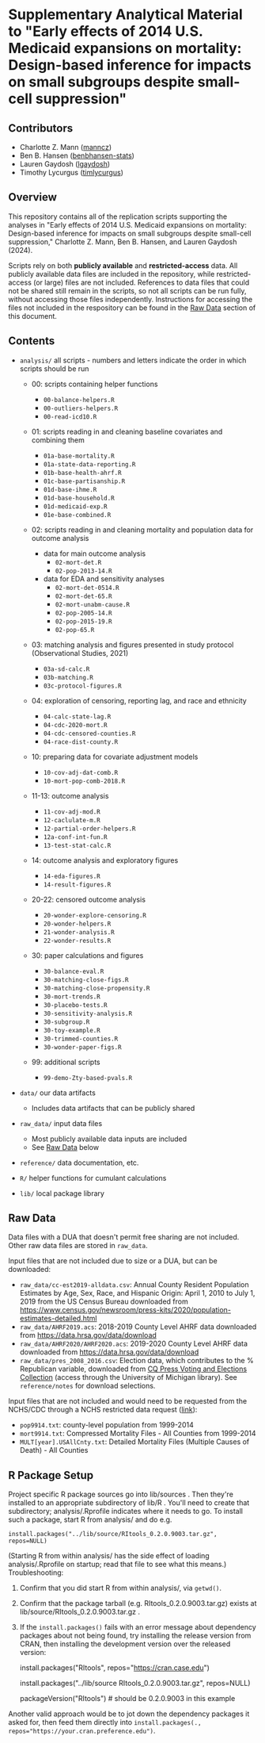 # Supplementary Analytical Material to "Early effects of 2014 U.S. Medicaid expansions on mortality: Design-based inference for impacts on small subgroups despite small-cell suppression"

## Contributors

- Charlotte Z. Mann ([manncz](https://github.com/manncz))
- Ben B. Hansen ([benbhansen-stats](https://github.com/benbhansen-stats))
- Lauren Gaydosh ([lgaydosh](https://github.com/lgaydosh))
- Timothy Lycurgus ([timlycurgus](https://github.com/timlycurgus))

## Overview

This repository contains all of the replication scripts supporting the analyses in "Early effects of 2014 U.S. Medicaid expansions on mortality: Design-based inference for impacts on small subgroups despite small-cell suppression," Charlotte Z. Mann, Ben B. Hansen, and Lauren Gaydosh (2024).

Scripts rely on both **publicly available** and **restricted-access** data. All publicly available data files are included in the repository, while restricted-access (or large) files are not included. References to data files that could not be shared still remain in the scripts, so not all scripts can be run fully, without accessing those files independently. Instructions for accessing the files not included in the respository can be found in the [Raw Data](#raw-data) section of this document.


## Contents

- `analysis/` all scripts - numbers and letters indicate the order in which scripts should be run

  - 00: scripts containing helper functions

      - `00-balance-helpers.R`
      - `00-outliers-helpers.R`
      - `00-read-icd10.R`

  - 01: scripts reading in and cleaning baseline covariates and combining them

    - `01a-base-mortality.R`
    - `01a-state-data-reporting.R`
    - `01b-base-health-ahrf.R`
    - `01c-base-partisanship.R`
    - `01d-base-ihme.R`
    - `01d-base-household.R`
    - `01d-medicaid-exp.R`
    - `01e-base-combined.R`

  - 02: scripts reading in and cleaning mortality and population data for outcome analysis
    + data for main outcome analysis
      - `02-mort-det.R`
      - `02-pop-2013-14.R`  
    + data for EDA and sensitivity analyses
      - `02-mort-det-0514.R`
      - `02-mort-det-65.R`
      - `02-mort-unabm-cause.R`
      - `02-pop-2005-14.R`
      - `02-pop-2015-19.R`
      - `02-pop-65.R`

  - 03: matching analysis and figures presented in study protocol (Observational Studies, 2021)

    - `03a-sd-calc.R`
    - `03b-matching.R`
    - `03c-protocol-figures.R`

  - 04: exploration of censoring, reporting lag, and race and ethnicity

    - `04-calc-state-lag.R`
    - `04-cdc-2020-mort.R`
    - `04-cdc-censored-counties.R`
    - `04-race-dist-county.R`

  - 10: preparing data for covariate adjustment models

    - `10-cov-adj-dat-comb.R`
    - `10-mort-pop-comb-2018.R`

  - 11-13: outcome analysis
    - `11-cov-adj-mod.R`
    - `12-caclulate-m.R`
    - `12-partial-order-helpers.R`
    - `12a-conf-int-fun.R`
    - `13-test-stat-calc.R`

  - 14: outcome analysis and exploratory figures
    - `14-eda-figures.R`
    - `14-result-figures.R`

  - 20-22: censored outcome analysis
    - `20-wonder-explore-censoring.R`
    - `20-wonder-helpers.R`
    - `21-wonder-analysis.R`
    - `22-wonder-results.R`

  - 30: paper calculations and figures
    - `30-balance-eval.R`
    - `30-matching-close-figs.R`
    - `30-matching-close-propensity.R`
    - `30-mort-trends.R`
    - `30-placebo-tests.R`
    - `30-sensitivity-analysis.R`
    - `30-subgroup.R`
    - `30-toy-example.R`
    - `30-trimmed-counties.R`
    - `30-wonder-paper-figs.R`

  - 99: additional scripts
    - `99-demo-Zty-based-pvals.R`

- `data/` our data artifacts
  - Includes data artifacts that can be publicly shared

- `raw_data/` input data files
  + Most publicly available data inputs are included
  + See [Raw Data](#raw-data) below

- `reference/` data documentation, etc.
- `R/` helper functions for cumulant calculations
- `lib/` local package library


## Raw Data

Data files with a DUA that doesn't permit free sharing are not included.  Other raw data files are stored in `raw_data`.

Input files that are not included due to size or a DUA, but can be downloaded:

- `raw_data/cc-est2019-alldata.csv`: Annual County Resident Population Estimates by Age, Sex, Race, and Hispanic Origin: April 1, 2010 to July 1, 2019 from the US Census Bureau downloaded from https://www.census.gov/newsroom/press-kits/2020/population-estimates-detailed.html
- `raw_data/AHRF2019.acs`: 2018-2019 County Level AHRF data downloaded from https://data.hrsa.gov/data/download
- `raw_data/AHRF2020/AHRF2020.acs`: 2019-2020 County Level AHRF data downloaded from https://data.hrsa.gov/data/download
- `raw_data/pres_2008_2016.csv`: Election data, which contributes to the \% Republican variable, downloaded from [CQ Press Voting and Elections Collection](http://library.cqpress.com/elections/download-data.php) (access through the University of Michigan library). See `reference/notes` for download selections.


Input files that are not included and would need to be requested from the NCHS/CDC through a NCHS restricted data request ([link](https://www.cdc.gov/nchs/nvss/nvss-restricted-data.htm)):

- `pop9914.txt`: county-level population from 1999-2014
- `mort9914.txt`: Compressed Mortality Files - All Counties from 1999-2014
- `MULT[year].USAllCnty.txt`: Detailed Mortality Files (Multiple Causes of Death) - All Counties

## R Package Setup


Project specific R package sources go into lib/sources . Then they're installed to an appropriate subdirectory of lib/R . You'll need to create that subdirectory; analysis/.Rprofile indicates where it needs to go.  To install such a package, start R from analysis/ and do e.g.

    install.packages("../lib/source/RItools_0.2.0.9003.tar.gz", repos=NULL)

(Starting R from within analysis/ has the side effect of loading analysis/.Rprofile on startup; read that file to see what this means.) Troubleshooting:

1. Confirm that you did start R from within analysis/, via `getwd()`.
2. Confirm that the package tarball (e.g. RItools_0.2.0.9003.tar.gz) exists at lib/source/RItools_0.2.0.9003.tar.gz .
3. If the `install.packages()` fails with an error message about dependency packages about not being found, try installing the release version from CRAN, then installing the development version over the released version:



    install.packages("RItools", repos="https://cran.case.edu")

    install.packages("../lib/source RItools_0.2.0.9003.tar.gz", repos=NULL)

    packageVersion("RItools") # should be 0.2.0.9003 in this example

Another valid approach would be to jot down the dependency packages it asked for, then feed them directly into `install.packages(., repos="https://your.cran.preference.edu")`.
